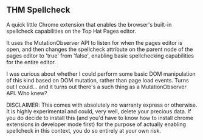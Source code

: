 THM Spellcheck
--------------
A quick little Chrome extension that enables the browser's built-in spellcheck capabilities on the Top Hat Pages editor.

It uses the MutationObserver API to listen for when the pages editor is open, and then changes the spellcheck attribute on the parent node of the pages editor to 'true' from 'false', enabling basic spellchecking capabilities for the entire editor.

I was curious about whether I could perform some basic DOM manipulation of this kind based on DOM mutation, rather than page load events. Turns out I could... and it turns out there's a such thing as a MutationObserver API. Who knew?

DISCLAIMER: This comes with absolutely no warranty express or otherwise. It is highly experimental and could, very well, delete your precious data. If you do decide to install this (and you'd have to know how to install chrome extensions in developer mode first) for the purpose of actually enabling spellcheck in this context, you do so entirely at your own risk.